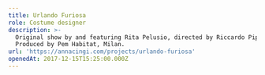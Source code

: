 ```yaml
---
title: Urlando Furiosa
role: Costume designer
description: >-
  Original show by and featuring Rita Pelusio, directed by Riccardo Pippa.
  Produced by Pem Habitat, Milan.
url: 'https://annacingi.com/projects/urlando-furiosa'
openedAt: 2017-12-15T15:25:00.000Z
---
```


